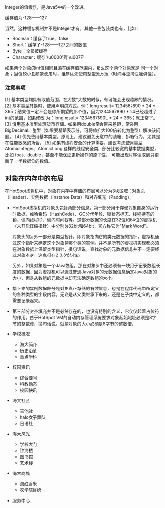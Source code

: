 Integer的值缓存，是Java5中的一个改进。

缓存值为-128——127

当然，这种缓存机制并不是Integer才有，其他一些包装类也有，比如：

* Boolean：缓存了true、false
* Short：缓存了-128——127之间的数值
* Byte：全部被缓存
* Character：缓存'\u0000'到'\u007F'

如果两个对象的int值相同且落在缓存值范围内，那么这个两个对象就是
同一个对象；当值较小且频繁使用时，推荐优先使用整型池方法（时间与空间性能俱佳）。

### 注意事项

[1] 基本类型均具有取值范围，在大数*大数的时候，有可能会出现越界的情况。
[2] 基本类型转换时，使用声明的方式。例：long result= 1234567890 * 24 * 365；结果值一定不会是你所期望的那个值，因为1234567890 * 24已经超过了int的范围，如果修改
为：long result= 1234567890L * 24 * 365；就正常了。
[3] 慎用基本类型处理货币存储。如采用double常会带来差距，常采用BigDecimal、整型（如果要精确表示分，可将值扩大100倍转化为整型）解决该问题。
[4] 优先使用基本类型。原则上，建议避免无意中的装箱、拆箱行为，尤其是在性能敏感的场合，
[5] 如果有线程安全的计算需要，建议考虑使用类型AtomicInteger、AtomicLong 这样的线程安全类。部分比较宽的基本数据类型，比如 foat、double，甚至不能保证更新操作的原子性，
可能出现程序读取到只更新了一半数据位的数值。

## 对象在内存中的布局

在HotSpot虚拟机中，对象在内存中存储的布局可以分为3块区域：对象头（Header）、实例数据（Instance Data）和对齐填充（Padding）。

* HotSpot虚拟机的对象头包括两部分信息，第一部分用于存储对象自身的运行时数据，如哈希码（HashCode）、GC分代年龄、锁状态标志、线程持有的锁、偏向线程ID、偏向时间戳等，这部分数据的长度在32位和64位的虚拟机（未开启压缩指针）中分别为32bit和64bit，官方称它为"Mark Word"。

  对象头的另外一部分是类型指针，即对象指向它的类元数据的指针，虚拟机通过这个指针来确定这个对象是哪个类的实例。并不是所有的虚拟机实现都必须在对象数据上保留类型指针，换句话说，查找对象的元数据信息并不一定要经过对象本身，这点将在2.3.3节讨论。

  另外，如果对象是一个Java数组，那在对象头中还必须有一块用于记录数组长度的数据，因为虚拟机可以通过普通Java对象的元数据信息确定Java对象的大小，但是从数组的元数据中却无法确定数组的大小。

* 接下来的实例数据部分是对象真正存储的有效信息，也是在程序代码中所定义的各种类型的字段内容。无论是从父类继承下来的，还是在子类中定义的，都需要记录起来。

* 第三部分对齐填充并不是必然存在的，也没有特别的含义，它仅仅起着占位符的作用。由于HotSpot VM的自动内存管理系统要求对象起始地址必须是8字节的整数倍，换句话说，就是对象的大小必须是8字节的整数倍。









* 学校概况

  * 海大简介
  * 历史沿革
  * 重点学科

* 校园资讯

  * 综合要闻
  * 科教动态
  * 校园快讯

* 海大社区

  * 吉他社
  * halo女子舞队
  * 日语社

* 海大风光

  * 学校大门
  * 钟海楼
  * 图书馆
  * 艺术楼

* 海大商城

  * 海红香米
  * 农学院鲜奶

* 服务中心

  